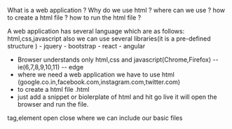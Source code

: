 What is a web application ?
Why do we use html ?
where can we use ?
how to create a html file ?
how to run the html file ?

A web application has several language which are as follows:
html,css,javascript
also we can use several libraries(it is a pre-defined structure ) - jquery - bootstrap - react - angular

- Browser understands only html,css and javascript(Chrome,Firefox)
  -- ie(6,7,8,9,10,11)
  -- edge
- where we need a web application we have to use html
  (google.co.in,facebook.com,instagram.com,twitter.com)
- to create a html file <yourfilename>.html
- just add a snippet or biolerplate of html and hit go live
it will open the browser and run the file.
<html></html>
tag,element
open   close
<head>
    where we can include our basic files
